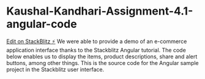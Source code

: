 # Kaushal-Kandhari-Assignment-4.1-angular-code

[Edit on StackBlitz ⚡️](https://stackblitz.com/edit/angular-b67irw)
We were able to provide a demo of an e-commerce application interface thanks to the Stackblitz Angular tutorial. The code below enables us to display the items, product descriptions, share and alert buttons, among other things. This is the source code for the Angular sample project in the Stackblitz user interface.
